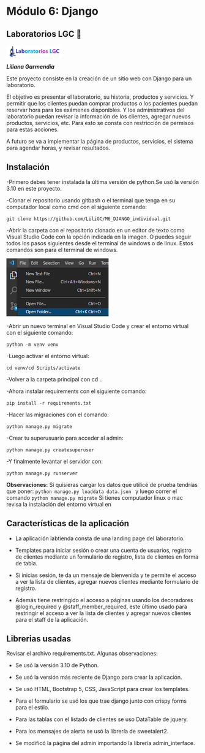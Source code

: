 # Módulo 6: Django


## Laboratorios LGC :microscope:

![vscode](labtienda/static/img/logo2.png)

***Liliana Garmendia***

Este proyecto consiste en la creación de un sitio web con Django para un laboratorio.

El objetivo es presentar el laboratorio, su historia, productos y servicios. Y permitir que los clientes puedan comprar productos o los pacientes puedan reservar hora para los exámenes disponibles. Y los administrativos del laboratorio puedan revisar la información de los clientes, agregar nuevos productos, servicios, etc. Para esto se consta con restricción de permisos para estas acciones.

A futuro se va a implementar la página de productos, servicios, el sistema para agendar horas, y revisar resultados.


## Instalación

-Primero debes tener instalada la última versión de python.Se usó la versión 3.10 en este proyecto.

-Clonar el repositorio usando gitbash o el terminal que tenga en su computador local como cmd con el siguiente comando:
```
git clone https://github.com/LiliGC/M6_DJANGO_individual.git
```
-Abrir la carpeta con el repositorio clonado en un editor de texto como Visual Studio Code con la opción indicada en la imagen. O puedes seguir todos los pasos siguientes desde el terminal de windows o de linux. Estos comandos son para el terminal de windows.

![vscode](labtienda/static/img/visualcode.png)

-Abrir un nuevo terminal en Visual Studio Code y crear el entorno virtual con el siguiente comando:
```
python -m venv venv
```
-Luego activar el entorno virtual:
```
cd venv/cd Scripts/activate
```
-Volver a la carpeta principal con cd ..

-Ahora instalar requirements con el siguiente comando:
```
pip install -r requirements.txt
```
-Hacer las migraciones con el comando:
```
python manage.py migrate
```
-Crear tu superusuario para acceder al admin:
```
python manage.py createsuperuser
```
-Y finalmente levantar el servidor con:
```
python manage.py runserver
```
**Observaciones:** Si quisieras cargar los datos que utilicé de prueba tendrías que poner: ```python manage.py loaddata data.json ``` y luego correr el comando ```python manage.py migrate```
Si tienes computador linux o mac revisa la instalación del entorno virtual en 

## Características de la aplicación

* La aplicación labtienda  consta de una landing page del laboratorio.

* Templates para iniciar sesión o crear una cuenta de usuarios, registro de clientes mediante un formulario de registro, lista de clientes en forma de tabla. 

* Si inicias sesión, te da un mensaje de bienvenida y te permite el acceso a  ver la lista de clientes, agregar nuevos clientes mediante formulario de registro.

* Además tiene restringido el acceso a páginas usando los decoradores @login_required y @staff_member_required, este último usado para restringir el acceso a ver la lista de clientes y agregar nuevos clientes para el staff de la aplicación.

## Librerias usadas

Revisar el archivo requirements.txt. Algunas observaciones:

* Se usó la versión 3.10 de Python.

* Se usó la versión más reciente de Django para crear la aplicación.

* Se usó HTML, Bootstrap 5, CSS, JavaScript para crear los templates.

* Para el formulario se usó los que trae django junto con crispy forms para el estilo.

* Para las tablas con el listado de clientes se uso DataTable de jquery.

* Para los mensajes de alerta se usó la librería de sweetalert2.

* Se modificó la página del admin importando la librería admin_interface.

